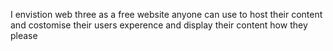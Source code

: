 I envistion web three as a free website anyone can use to host their content and costomise their users experence and display their content how they please
